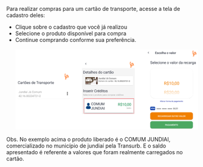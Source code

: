 Para realizar compras para um cartão de transporte, acesse a tela de cadastro deles:

- Clique sobre o cadastro que você já realizou
- Selecione o produto disponível para compra
- Continue comprando conforme sua preferência.<br><Br>
![image.png](/.attachments/image-d8c8b88e-c8e8-4877-b977-5a438caa2817.png)

Obs. No exemplo acima o produto liberado é o COMUM JUNDIAI, comercializado no município de jundiaí pela Transurb. E o saldo apresentado é referente a valores que foram realmente carregados no cartão.



